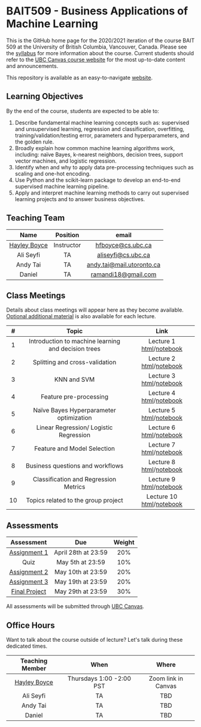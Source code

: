 # BAIT509 - Business Applications of Machine Learning

This is the GitHub home page for the 2020/2021 iteration of the course BAIT 509 at the University of British Columbia, Vancouver, Canada. Please see the [syllabus](BAIT509_syllabus.pdf) for more information about the course. Current students should refer to the [UBC Canvas course website](https://canvas.ubc.ca/) for the most up-to-date content and announcements.

This repository is available as an easy-to-navigate [website](https://bait509-ubc.github.io/BAIT509/).

## Learning Objectives

By the end of the course, students are expected to be able to:

1.	Describe fundamental machine learning concepts such as: supervised and unsupervised learning, regression and classification, overfitting, training/validation/testing error, parameters and hyperparameters, and the golden rule.
2.	Broadly explain how common machine learning algorithms work, including: naïve Bayes, k-nearest neighbors, decision trees, support vector machines, and logistic regression.
3.	Identify when and why to apply data pre-processing techniques such as scaling and one-hot encoding.
4.	Use Python and the scikit-learn package to develop an end-to-end supervised machine learning pipeline.
5.	Apply and interpret machine learning methods to carry out supervised learning projects and to answer business objectives.


## Teaching Team

| Name         | Position   | email | 
| :---:        | :---:      | :---:         | 
| [Hayley Boyce](www.hayleyfboyce.com) | Instructor | hfboyce@cs.ubc.ca | 
| Ali Seyfi | TA | aliseyfi@cs.ubc.ca | TBD | 
| Andy Tai | TA | andy.tai@mail.utoronto.ca | TBD | 
| Daniel | TA | ramandi18@gmail.com | TBD | 




## Class Meetings

Details about class meetings will appear here as they become available. [Optional additional material](additional_resources.pdf) is also available for each lecture. 

|  #    | Topic | Link |
| :---: | :---: | :---: |
| 1     | Introduction to machine learning and decision trees | Lecture 1 [html](/lectures/lecture1_intro_and_decision_trees.html)/[notebook](/lectures/lecture1_intro_and_decision_trees.html) |
| 2     | Splitting and cross-validation | Lecture 2 [html](/lectures/lecture2_error.html)/[notebook](/lectures/lecture2_error.ipynb) | 
| 3     | KNN and SVM| Lecture 3 [html](/lectures/lecture3_crossvalidation_knn_loess.html)/[notebook](/lectures/lecture3_crossvalidation_knn_loess.ipynb) | 
| 4     | Feature pre-processing | Lecture 4 [html](/lectures/lecture4_feature_preprocessing.html)/[notebook](/lectures/lecture4_feature_preprocessing.ipynb) | 
| 5     | Naïve Bayes Hyperparameter optimization| Lecture 5 [html](/lectures/lecture5_naivebayes_logisitic.html)/[notebook](/lectures/lecture5_naivebayes_logisitic.ipynb) |
| 6     | Linear Regression/ Logistic Regression| Lecture 6 [html](/lectures/lecture6_feature_model_selection.html)/[notebook](/lectures/lecture6_feature_model_selection.ipynb) |
| 7     | Feature and Model Selection | Lecture 7 [html](/lectures/lecture7_workflow_and_business_questions.html)/[notebook](/lectures/lecture7_workflow_and_business_questions.ipynb) |
| 8     | Business questions and workflows | Lecture 8 [html](/lectures/lecture8_support_vector_machines.html)/[notebook](/lectures/lecture8_support_vector_machines.ipynb) |
| 9     | Classification and Regression Metrics | Lecture 9 [html](/lectures/lecture9_advanced_ml_techniques.html)/[notebook](/lectures/lecture9_advanced_ml_techniques.ipynb) |
| 10    | Topics related to the group project | Lecture 10 [html](/lectures/lecture10_final_lecture.html)/[notebook](/lectures/lecture10_final_lecture.ipynb) | 

## Assessments

| Assessment                                                      | Due                  | Weight |
| :---:                                                           | :---:                | :---:  |
| [Assignment 1](/assignments/assignment1/assignment1.ipynb)      | April 28th at 23:59  | 20%    |
| Quiz                                                            | May 5th at 23:59     | 10%    |
| [Assignment 2](/assignments/assignment2/assignment2.ipynb)      | May 10th at 23:59    | 20%    |
| [Assignment 3](/assignments/assignment2/assignment3.ipynb)      | May 19th at 23:59    | 20%    |
| [Final Project](/assignments/final_project/final_project.ipynb) | May 29th at 23:59    | 30%    |

All assessments will be submitted through [UBC Canvas](https://canvas.ubc.ca/).

## Office Hours

Want to talk about the course outside of lecture? Let's talk during these dedicated times.

| Teaching Member | When                 | Where    |
| :---:           | :---:                | :---:    |
|  [Hayley Boyce](www.hayleyfboyce.com)  | Thursdays 1:00 -2:00 PST | Zoom link in Canvas |
| Ali Seyfi | TA | TBD | Zoom link in Canvas |
| Andy Tai | TA | TBD | Zoom link in Canvas |
| Daniel | TA | TBD | Zoom link in Canvas |